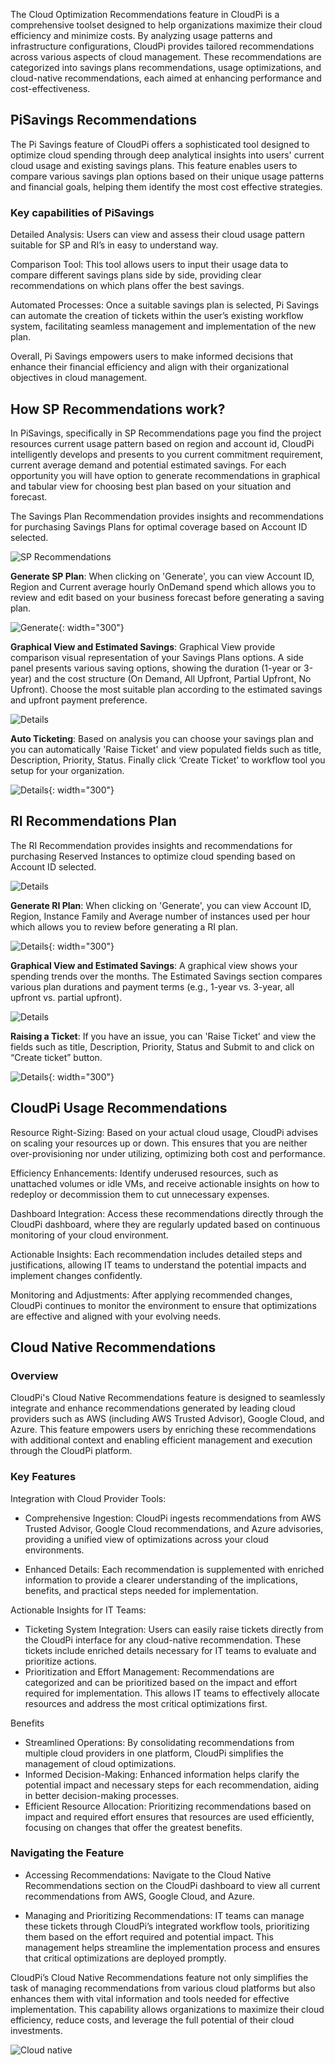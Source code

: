 
The Cloud Optimization Recommendations feature in CloudPi is a comprehensive toolset 
designed to help organizations maximize their cloud efficiency and minimize costs. By 
analyzing usage patterns and infrastructure configurations, CloudPi provides tailored
recommendations across various aspects of cloud management. These recommendations 
are categorized into savings plans recommendations, usage optimizations, and cloud-native 
recommendations, each aimed at enhancing performance and cost-effectiveness. 

## PiSavings Recommendations
The Pi Savings feature of CloudPi offers a sophisticated tool designed to optimize cloud 
spending through deep analytical insights into users' current cloud usage and existing 
savings plans. This feature enables users to compare various savings plan options based on 
their unique usage patterns and financial goals, helping them identify the most cost effective strategies.

### Key capabilities of PiSavings
Detailed Analysis: Users can view and assess their cloud usage pattern suitable for SP and 
RI’s in easy to understand way.

Comparison Tool: This tool allows users to input their usage data to compare different 
savings plans side by side, providing clear recommendations on which plans offer the best 
savings.

Automated Processes: Once a suitable savings plan is selected, Pi Savings can automate the 
creation of tickets within the user’s existing workflow system, facilitating seamless 
management and implementation of the new plan.

Overall, Pi Savings empowers users to make informed decisions that enhance their financial 
efficiency and align with their organizational objectives in cloud management.

## How SP Recommendations work?

In PiSavings, specifically in SP Recommendations page you find the project resources current 
usage pattern based on region and account id, CloudPi intelligently develops and presents to 
you current commitment requirement, current average demand and potential estimated 
savings. For each opportunity you will have option to generate recommendations in 
graphical and tabular view for choosing best plan based on your situation and forecast.

The Savings Plan Recommendation provides insights and recommendations for purchasing 
Savings Plans for optimal coverage based on Account ID selected. 

![SP Recommendations](images/rsp1.png)

**Generate SP Plan**: When clicking on 'Generate', you can view Account ID, Region and 
Current average hourly OnDemand spend which allows you to review and edit based on 
your business forecast before generating a saving plan.

![Generate](images/gsp1.png){: width="300"}

**Graphical View and Estimated Savings**: Graphical View provide comparison visual 
representation of your Savings Plans options. A side panel presents various saving options, 
showing the duration (1-year or 3-year) and the cost structure (On Demand, All Upfront, 
Partial Upfront, No Upfront). Choose the most suitable plan according to the estimated 
savings and upfront payment preference.

![Details](images/spgraph1.png)

**Auto Ticketing**: Based on analysis you can choose your savings plan and you can 
automatically 'Raise Ticket' and view populated fields such as title, Description, Priority, 
Status. Finally click ‘Create Ticket’ to workflow tool you setup for your organization.

![Details](images/spticket.png){: width="300"}

## RI Recommendations Plan
The RI Recommendation provides insights and recommendations for purchasing Reserved 
Instances to optimize cloud spending based on Account ID selected.

![Details](images/RI%20Recommendations.png)

**Generate RI Plan**: When clicking on 'Generate', you can view Account ID, Region, Instance 
Family and Average number of instances used per hour which allows you to review before 
generating a RI plan.

![Details](images/RI%20Recommendations%20generate.png){: width="300"}

**Graphical View and Estimated Savings**: A graphical view shows your spending trends over 
the months. The Estimated Savings section compares various plan durations and payment 
terms (e.g., 1-year vs. 3-year, all upfront vs. partial upfront).

![Details](images/RI%20Recommendations%20details.png)

**Raising a Ticket**: If you have an issue, you can 'Raise Ticket' and view the fields such as title, 
Description, Priority, Status and Submit to and click on “Create ticket” button.

![Details](images/raiseticket1.png){: width="300"}

## CloudPi Usage Recommendations

Resource Right-Sizing: Based on your actual cloud usage, CloudPi advises on scaling your 
resources up or down. This ensures that you are neither over-provisioning nor under utilizing, optimizing both cost and performance. 

Efficiency Enhancements: Identify underused resources, such as unattached volumes or idle 
VMs, and receive actionable insights on how to redeploy or decommission them to cut 
unnecessary expenses. 

Dashboard Integration: Access these recommendations directly through the CloudPi 
dashboard, where they are regularly updated based on continuous monitoring of your cloud 
environment. 

Actionable Insights: Each recommendation includes detailed steps and justifications, 
allowing IT teams to understand the potential impacts and implement changes confidently. 

Monitoring and Adjustments: After applying recommended changes, CloudPi continues to 
monitor the environment to ensure that optimizations are effective and aligned with your 
evolving needs. 


## Cloud Native Recommendations
### Overview 
CloudPi's Cloud Native Recommendations feature is designed to seamlessly integrate and 
enhance recommendations generated by leading cloud providers such as AWS (including 
AWS Trusted Advisor), Google Cloud, and Azure. This feature empowers users by enriching 
these recommendations with additional context and enabling efficient management and 
execution through the CloudPi platform. 
 
### Key Features 
 
Integration with Cloud Provider Tools: 

- Comprehensive Ingestion: CloudPi ingests recommendations from AWS Trusted Advisor, 
Google Cloud recommendations, and Azure advisories, providing a unified view of 
optimizations across your cloud environments.

- Enhanced Details: Each recommendation is supplemented with enriched information to 
provide a clearer understanding of the implications, benefits, and practical steps needed for 
implementation. 
 
Actionable Insights for IT Teams: 

- Ticketing System Integration: Users can easily raise tickets directly from the CloudPi 
interface for any cloud-native recommendation. These tickets include enriched details 
necessary for IT teams to evaluate and prioritize actions. 
- Prioritization and Effort Management: Recommendations are categorized and can be 
prioritized based on the impact and effort required for implementation. This allows IT teams 
to effectively allocate resources and address the most critical optimizations first. 
 
Benefits 
 
- Streamlined Operations: By consolidating recommendations from multiple cloud providers 
in one platform, CloudPi simplifies the management of cloud optimizations. 
- Informed Decision-Making: Enhanced information helps clarify the potential impact and 
necessary steps for each recommendation, aiding in better decision-making processes. 
- Efficient Resource Allocation: Prioritizing recommendations based on impact and required 
effort ensures that resources are used efficiently, focusing on changes that offer the 
greatest benefits. 

### Navigating the Feature
- Accessing Recommendations: Navigate to the Cloud Native Recommendations section on 
the CloudPi dashboard to view all current recommendations from AWS, Google Cloud, and 
Azure.
<!-- - Raising Tickets: When a recommendation aligns with strategic goals or operational needs, 
users can raise a ticket directly within CloudPi. This ticket will encapsulate all the enriched 
details, making it ready for review and action by IT teams. -->
- Managing and Prioritizing Recommendations: IT teams can manage these tickets through 
CloudPi’s integrated workflow tools, prioritizing them based on the effort required and 
potential impact. This management helps streamline the implementation process and
ensures that critical optimizations are deployed promptly.


CloudPi’s Cloud Native Recommendations feature not only simplifies the task of managing 
recommendations from various cloud platforms but also enhances them with vital 
information and tools needed for effective implementation. This capability allows 
organizations to maximize their cloud efficiency, reduce costs, and leverage the full 
potential of their cloud investments.

![Cloud native](images/native11.png)
